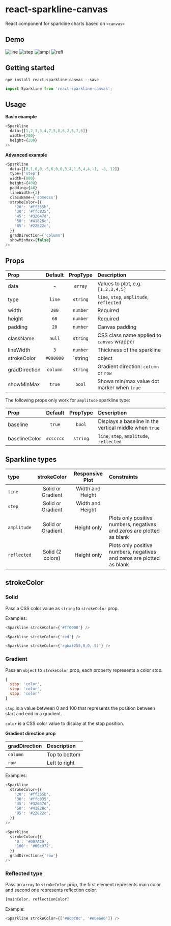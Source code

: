 # react-sparkline-canvas

React component for sparkline charts based on `<canvas>`

## Demo

![line](http://i.imgur.com/tUHDyyI.png)
![step](http://i.imgur.com/8fEJ4dl.png)
![ampl](http://i.imgur.com/JYUHlFy.png) ![refl](http://i.imgur.com/wasC0Nu.png)


## Getting started

```
npm install react-sparkline-canvas --save
```
```js
import Sparkline from 'react-sparkline-canvas';
```


## Usage

**Basic example**
```js
<Sparkline
  data={[1,2,3,3,4,7,5,8,6,2,5,7,6]}
  width={200}
  height={200}
/>
```

**Advanced example**
```js
<Sparkline
  data={[0,1,0,0,-5,6,0,0,3,4,1,5,4,4,-1, -8, 12]}
  type={'step'}
  width={800}
  height={400}
  padding={40}
  lineWidth={3}
  className={'somecss'}   
  strokeColor={{
    '20': '#ff355b',
    '30': '#ffc835',
    '45': '#32647d',
    '50': '#41828c',
    '85': '#22822c',
  }}
  gradDirection={'column'}
  showMinMax={false}
/>
```


## Props

| Prop | Default | PropType | Description |
| :--- | :-----: | :------: | :---------- |
| data | - | `array` | Values to plot, e.g. `[1,2,3,4,5]` |
| type | `line` | `string` | `line`, `step`, `amplitude`, `reflected` |
| width | `200` | `number` | Required |
| height | `60` | `number` | Required |
| padding | `20` | `number` | Canvas padding |
| className | `null` | `string` | CSS class name applied to `canvas` wrapper |
| lineWidth | `3` | `number` | Thickness of the sparkline |
| strokeColor | `#000000` | `string | object | array` | See [strokeColor](#strokecolor) |
| gradDirection | `column` | `string` | Gradient direction: `column` or `row` |
| showMinMax | `true` | `bool` | Shows min/max value dot marker when `true` |

The following props only work for `amplitude` sparkline type:

| Prop | Default | PropType | Description |
| :--- | :-----: | :------: | :---------- |
| baseline | `true` | `bool` | Displays a baseline in the vertical middle when `true` |
| baselineColor | `#cccccc` | `string` | `line`, `step`, `amplitude`, `reflected` |


## Sparkline types

| type | strokeColor | Responsive Plot | Constraints |
| :--- | :---------: | :-------------: | :---------- |
| `line` | Solid or Gradient | Width and Height |
| `step` | Solid or Gradient | Width and Height |
| `amplitude` | Solid or Gradient | Height only | Plots only positive numbers, negatives and zeros are plotted as blank |
| `reflected` | Solid (2 colors) | Height only | Plots only positive numbers, negatives and zeros are plotted as blank |


## strokeColor

### Solid

Pass a CSS color value as `string` to `strokeColor` prop.

Examples:

```js
<Sparkline strokeColor={'#ff0000'} />

<Sparkline strokeColor={'red'} />

<Sparkline strokeColor={'rgba(255,0,0,.5)'} />
```

### Gradient

Pass an `object` to `strokeColor` prop, each property represents a color stop.

```js
{
  stop: 'color',
  stop: 'color',
  stop: 'color'
}
```
`stop` is a value between 0 and 100 that represents the position between start and end in a gradient.

`color` is a CSS color value to display at the stop position.

**Gradient direction prop**

| gradDirection | Description |
| :------------ | :---------- |
| `column` | Top to bottom |
| `row` | Left to right |

Examples:

```js
<Sparkline
  strokeColor={{
    '20': '#ff355b',
    '30': '#ffc835',
    '45': '#32647d',
    '50': '#41828c',
    '85': '#22822c',
  }}
/>

<Sparkline
  strokeColor={{
    '0': '#007AC9',
    '100': '#00c972',
  }}
  gradDirection={'row'}
/>
```

### Reflected type

Pass an `array` to `strokeColor` prop, the first element represents main color and second one represents reflection color.

```js
[mainColor, reflectionColor]
```

Example:

```js
<Sparkline strokeColor={['#8c8c8c', '#e6e6e6']} />
```
